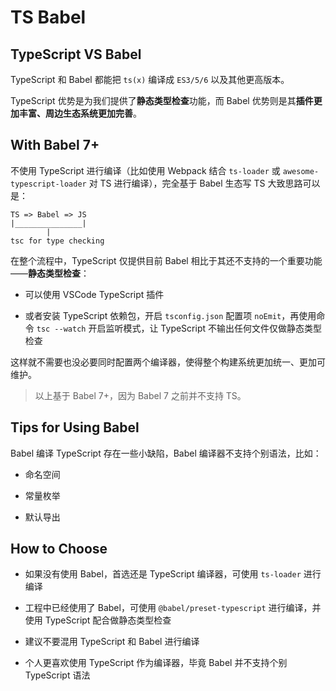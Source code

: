 # TS Babel

## TypeScript VS Babel

TypeScript 和 Babel 都能把 `ts(x)` 编译成 `ES3/5/6` 以及其他更高版本。

TypeScript 优势是为我们提供了**静态类型检查**功能，而 Babel 优势则是其**插件更加丰富、周边生态系统更加完善**。

## With Babel 7+

不使用 TypeScript 进行编译（比如使用 Webpack 结合 `ts-loader` 或 `awesome-typescript-loader` 对 TS 进行编译），完全基于 Babel 生态写 TS 大致思路可以是：

```text
TS => Babel => JS
|_______________|
        |
tsc for type checking
```

在整个流程中，TypeScript 仅提供目前 Babel 相比于其还不支持的一个重要功能——**静态类型检查**：

- 可以使用 VSCode TypeScript 插件

- 或者安装 TypeScript 依赖包，开启 `tsconfig.json` 配置项 `noEmit`，再使用命令 `tsc --watch` 开启监听模式，让 TypeScript 不输出任何文件仅做静态类型检查

这样就不需要也没必要同时配置两个编译器，使得整个构建系统更加统一、更加可维护。

> 以上基于 Babel 7+，因为 Babel 7 之前并不支持 TS。

## Tips for Using Babel

Babel 编译 TypeScript 存在一些小缺陷，Babel 编译器不支持个别语法，比如：

- 命名空间

- 常量枚举

- 默认导出

## How to Choose

- 如果没有使用 Babel，首选还是 TypeScript 编译器，可使用 `ts-loader` 进行编译

- 工程中已经使用了 Babel，可使用 `@babel/preset-typescript` 进行编译，并使用 TypeScript 配合做静态类型检查

- 建议不要混用 TypeScript 和 Babel 进行编译

- 个人更喜欢使用 TypeScript 作为编译器，毕竟 Babel 并不支持个别 TypeScript 语法
